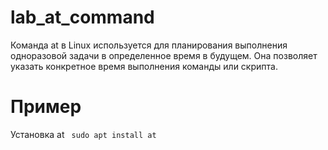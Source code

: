 # lab_at_command

Команда at в Linux используется для планирования выполнения одноразовой задачи в определенное время в будущем. Она позволяет указать конкретное время выполнения команды или скрипта.
# Пример
Установка at
``` sudo apt install at```
